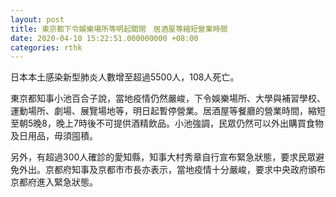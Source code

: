```yaml
---
layout: post
title: 東京都下令娛樂場所等明起關閉　居酒屋等縮短營業時間
date: 2020-04-10 15:22:51.000000000 +08:00
categories: rthk
---
```


日本本土感染新型肺炎人數增至超過5500人，108人死亡。

東京都知事小池百合子說，當地疫情仍然嚴峻，下令娛樂場所、大學與補習學校、運動場所、劇場、展覽場地等，明日起暫停營業。居酒屋等餐廳的營業時間，縮短至朝5晚8，晚上7時後不可提供酒精飲品。小池強調，民眾仍然可以外出購買食物及日用品，毋須囤積。

另外，有超過300人確診的愛知縣，知事大村秀章自行宣布緊急狀態，要求民眾避免外出。京都府知事及京都市市長亦表示，當地疫情十分嚴峻，要求中央政府頒布京都府進入緊急狀態。
